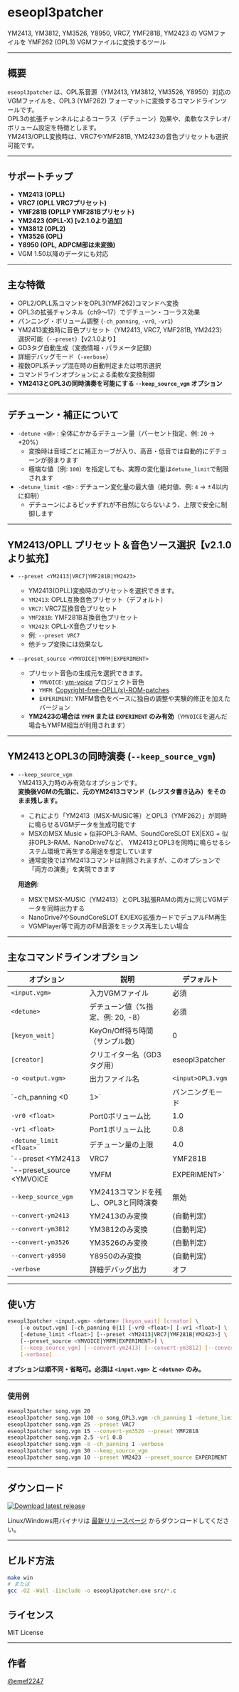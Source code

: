 # eseopl3patcher

YM2413, YM3812, YM3526, Y8950, VRC7, YMF281B, YM2423 の VGMファイルを YMF262 (OPL3) VGMファイルに変換するツール

---

## 概要

`eseopl3patcher` は、OPL系音源（YM2413, YM3812, YM3526, Y8950）対応のVGMファイルを、OPL3 (YMF262) フォーマットに変換するコマンドラインツールです。  
OPL3の拡張チャンネルによるコーラス（デチューン）効果や、柔軟なステレオ/ボリューム設定を特徴とします。  
YM2413/OPLL変換時は、VRC7やYMF281B, YM2423の音色プリセットも選択可能です。

---

## サポートチップ

- **YM2413  (OPLL)**
- **VRC7    (OPLL VRC7プリセット)**
- **YMF281B (OPLLP YMF281Bプリセット)**
- **YM2423   (OPLL-X) [v2.1.0より追加]**
- **YM3812 (OPL2)**
- **YM3526 (OPL)**
- **Y8950 (OPL, ADPCM部は未変換)**
- VGM 1.50以降のデータにも対応

---

## 主な特徴

- OPL2/OPLL系コマンドをOPL3(YMF262)コマンドへ変換
- OPL3の拡張チャンネル（ch9～17）でデチューン・コーラス効果
- パンニング・ボリューム調整 (`-ch_panning`, `-vr0`, `-vr1`)
- YM2413変換時に音色プリセット（YM2413, VRC7, YMF281B, YM2423）選択可能（`--preset`）【v2.1.0より】
- GD3タグ自動生成（変換情報・パラメータ記録）
- 詳細デバッグモード（`-verbose`）
- 複数OPL系チップ混在時の自動判定または明示選択
- コマンドラインオプションによる柔軟な変換制御
- **YM2413とOPL3の同時演奏を可能にする `--keep_source_vgm` オプション**

---

## デチューン・補正について

- `-detune <値>` : 全体にかかるデチューン量（パーセント指定、例: `20` → +20%）
    - 変換時は音域ごとに補正カーブが入り、高音・低音では自動的にデチューンが弱まります
    - 極端な値（例: `100`）を指定しても、実際の変化量は`detune_limit`で制限されます
- `-detune_limit <値>` : デチューン変化量の最大値（絶対値、例: `4` → ±4以内に抑制）
    - デチューンによるピッチずれが不自然にならないよう、上限で安全に制御します

---

## YM2413/OPLL プリセット＆音色ソース選択【v2.1.0より拡充】

- `--preset <YM2413|VRC7|YMF281B|YM2423>`
    - YM2413(OPLL)変換時のプリセットを選択できます。
    - `YM2413`: OPLL互換音色プリセット（デフォルト）
    - `VRC7`: VRC7互換音色プリセット
    - `YMF281B`: YMF281B互換音色プリセット
    - `YM2423`: OPLL-X音色プリセット
    - 例: `--preset VRC7`
    - 他チップ変換には効果なし

- `--preset_source <YMVOICE|YMFM|EXPERIMENT>`
    - プリセット音色の生成元を選択できます。
        - `YMVOICE`: [ym-voice](https://github.com/digital-sound-antiques/ym-voice) プロジェクト音色
        - `YMFM`: [Copyright-free-OPLL(x)-ROM-patches](https://github.com/plgDavid/misc/wiki/Copyright-free-OPLL(x)-ROM-patches)
        - `EXPERIMENT`: YMFM音色をベースに独自の調整や実験的修正を加えたバージョン
    - **YM2423の場合は `YMFM` または `EXPERIMENT` のみ有効**（`YMVOICE`を選んだ場合もYMFM相当が利用されます）

---

## YM2413とOPL3の同時演奏 (`--keep_source_vgm`)

- `--keep_source_vgm`  
    YM2413入力時のみ有効なオプションです。  
    **変換後VGMの先頭に、元のYM2413コマンド（レジスタ書き込み）をそのまま残します。**
    - これにより「YM2413（MSX-MUSIC等）とOPL3（YMF262）」が同時に鳴らせるVGMデータを生成可能です
    - MSXのMSX Music + 似非OPL3-RAM、SoundCoreSLOT EX|EXG + 似非OPL3-RAM、NanoDrive7など、
      YM2413とOPL3を同時に鳴らせるシステム環境で再生する用途を想定しています
    - 通常変換ではYM2413コマンドは削除されますが、このオプションで「両方の演奏」を実現できます

    **用途例:**
    - MSXでMSX-MUSIC（YM2413）とOPL3拡張RAMの両方に同じVGMデータを同時出力する
    - NanoDrive7やSoundCoreSLOT EX/EXG拡張カードでデュアルFM再生
    - VGMPlayer等で両方のFM音源をミックス再生したい場合

---

## 主なコマンドラインオプション

| オプション | 説明 | デフォルト |
|------------|------|------------|
| `<input.vgm>` | 入力VGMファイル | 必須 |
| `<detune>` | デチューン値（%指定、例: 20, -8） | 必須 |
| `[keyon_wait]` | KeyOn/Off待ち時間（サンプル数） | 0 |
| `[creator]` | クリエイター名（GD3タグ用） | eseopl3patcher |
| `-o <output.vgm>` | 出力ファイル名 | `<input>OPL3.vgm` |
| `-ch_panning <0|1>` | パンニングモード | 0 |
| `-vr0 <float>` | Port0ボリューム比 | 1.0 |
| `-vr1 <float>` | Port1ボリューム比 | 0.8 |
| `-detune_limit <float>` | デチューン量の上限 | 4.0 |
| `--preset <YM2413|VRC7|YMF281B|YM2423>` | YM2413変換時の音色プリセット | YM2413 |
| `--preset_source <YMVOICE|YMFM|EXPERIMENT>` | プリセット音色の生成元 | YMFM |
| `--keep_source_vgm` | YM2413コマンドを残し、OPL3と同時演奏 | 無効 |
| `--convert-ym2413` | YM2413のみ変換 | (自動判定) |
| `--convert-ym3812` | YM3812のみ変換 | (自動判定) |
| `--convert-ym3526` | YM3526のみ変換 | (自動判定) |
| `--convert-y8950` | Y8950のみ変換 | (自動判定) |
| `-verbose` | 詳細デバッグ出力 | オフ |

---

## 使い方

```sh
eseopl3patcher <input.vgm> <detune> [keyon_wait] [creator] \
    [-o output.vgm] [-ch_panning 0|1] [-vr0 <float>] [-vr1 <float>] \
    [-detune_limit <float>] [--preset <YM2413|VRC7|YMF281B|YM2423>] \
    [--preset_source <YMVOICE|YMFM|EXPERIMENT>] \
    [--keep_source_vgm] [--convert-ym2413] [--convert-ym3812] [--convert-ym3526] [--convert-y8950] \
    [-verbose]
```

**オプションは順不同・省略可。必須は `<input.vgm>` と `<detune>` のみ。**

---

### 使用例

```sh
eseopl3patcher song.vgm 20
eseopl3patcher song.vgm 100 -o song_OPL3.vgm -ch_panning 1 -detune_limit 4
eseopl3patcher song.vgm 25 --preset VRC7
eseopl3patcher song.vgm 15 --convert-ym3526 --preset YMF281B
eseopl3patcher song.vgm 2.5 -vr1 0.8
eseopl3patcher song.vgm -8 -ch_panning 1 -verbose
eseopl3patcher song.vgm 30 --keep_source_vgm
eseopl3patcher song.vgm 10 --preset YM2423 --preset_source EXPERIMENT
```

---

## ダウンロード

[![Download latest release](https://img.shields.io/github/v/release/emef2247/eseopl3patcher?label=Download%20latest%20release)](https://github.com/emef2247/eseopl3patcher/releases/latest)

Linux/Windows用バイナリは [最新リリースページ](https://github.com/emef2247/eseopl3patcher/releases/latest) からダウンロードしてください。

---

## ビルド方法

```sh
make win
# または
gcc -O2 -Wall -Iinclude -o eseopl3patcher.exe src/*.c
```

## ライセンス

MIT License  

---

## 作者

[@emef2247](https://github.com/emef2247)